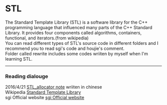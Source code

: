 # STL  
The Standard Template Library (STL) is a software library for the C++ programming language that influenced many parts of the C++ Standard Library. It provides four components called algorithms, containers, functional, and iterators.(from wikipedia)  
You can read different types of STL's source code in different folders and I recommend you to read sgi's code and houjie's comment.  
Folder called rewrite includes some codes wriiten by myself when I'm learning STL.  

---

### Reading dialouge

2016/4/21 [STL_allocator note](https://github.com/ECer23/stl/issues/1) wriiten in chinese  
Wikipedia [Standard Template Library](https://en.wikipedia.org/wiki/Standard_Template_Library)  
sgi Official website [sgi Official website](https://www.sgi.com/tech/stl/download.html)  
